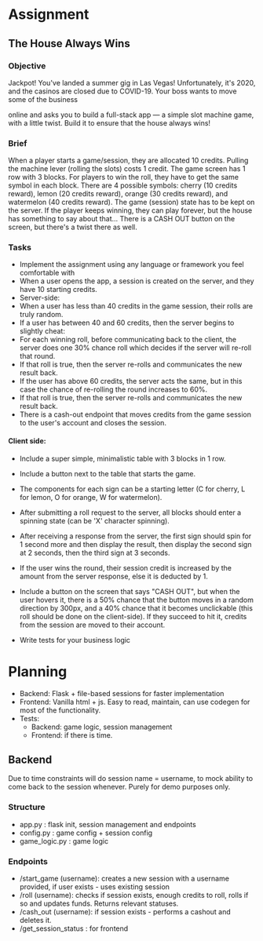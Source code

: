 #




# Assignment
## The House Always Wins
### Objective
Jackpot! You've landed a summer gig in Las Vegas! Unfortunately, it's 2020, and the
casinos are closed due to COVID-19. Your boss wants to move some of the business

online and asks you to build a full-stack app — a simple slot machine game, with a
little twist. Build it to ensure that the house always wins!
### Brief
When a player starts a game/session, they are allocated 10 credits. Pulling the
machine lever (rolling the slots) costs 1 credit. The game screen has 1 row with 3
blocks. For players to win the roll, they have to get the same symbol in each block.
There are 4 possible symbols: cherry (10 credits reward), lemon (20 credits reward),
orange (30 credits reward), and watermelon (40 credits reward). The game (session)
state has to be kept on the server. If the player keeps winning, they can play forever,
but the house has something to say about that... There is a CASH OUT button on the
screen, but there's a twist there as well.
### Tasks
- Implement the assignment using any language or framework you feel
comfortable with
- When a user opens the app, a session is created on the server, and they have 10
starting credits.
- Server-side:
- When a user has less than 40 credits in the game session, their rolls are
truly random.
- If a user has between 40 and 60 credits, then the server begins to slightly
cheat:
- For each winning roll, before communicating back to the client, the server
does one 30% chance roll which decides if the server will re-roll that round.
- If that roll is true, then the server re-rolls and communicates the new result
back.
- If the user has above 60 credits, the server acts the same, but in this case
the chance of re-rolling the round increases to 60%.
- If that roll is true, then the server re-rolls and communicates the new result
back.
- There is a cash-out endpoint that moves credits from the game session to
the user's account and closes the session.

#### Client side:
- Include a super simple, minimalistic table with 3 blocks in 1 row.
- Include a button next to the table that starts the game.

- The components for each sign can be a starting letter (C for cherry, L for
lemon, O for orange, W for watermelon).
- After submitting a roll request to the server, all blocks should enter a
spinning state (can be 'X' character spinning).
- After receiving a response from the server, the first sign should spin for 1
second more and then display the result, then display the second sign at 2
seconds, then the third sign at 3 seconds.
- If the user wins the round, their session credit is increased by the amount
from the server response, else it is deducted by 1.
- Include a button on the screen that says "CASH OUT", but when the user
hovers it, there is a 50% chance that the button moves in a random
direction by 300px, and a 40% chance that it becomes unclickable (this roll
should be done on the client-side). If they succeed to hit it, credits from
the session are moved to their account.
- Write tests for your business logic


# Planning

- Backend: Flask + file-based sessions for faster implementation
- Frontend: Vanilla html + js. Easy to read, maintain, can use codegen for most of the functionality.
- Tests:
  - Backend: game logic, session management 
  - Frontend: if there is time.


## Backend
Due to time constraints will do session name = username, to mock ability to come back to the session whenever. Purely for demo purposes only.
### Structure
 - app.py : flask init, session management and endpoints
 - config.py : game config + session config
 - game_logic.py : game logic
### Endpoints
 - /start_game (username): creates a new session with a username provided, if user exists - uses existing session
 - /roll (username): checks if session exists, enough credits to roll, rolls if so and updates funds. Returns relevant statuses.
 - /cash_out (username): if session exists - performs a cashout and deletes it.
 - /get_session_status :  for frontend







